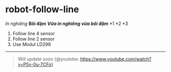 # robot-follow-line
*In nghiêng*
**Bôi đậm**
***Vừa in nghiêng vừa bôi đậm***
*1
*2
*3
1. Follow line 4 sensor
2. Follow line 2 sensor
3. Use Modul LD298
***
> Will update soon
{@youtobe: https://www.youtube.com/watch?v=P5v-0u-7CFo}